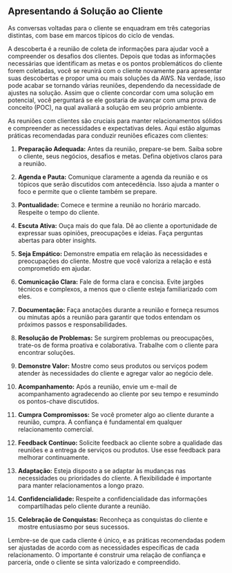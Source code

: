## Apresentando á Solução ao Cliente

As conversas voltadas para o cliente se enquadram em três categorias distintas, com base em marcos típicos do ciclo de vendas.

A descoberta é a reunião de coleta de informações para ajudar você a compreender os desafios dos clientes.
Depois que todas as informações necessárias que identificam as metas e os pontos problemáticos do cliente forem coletadas, você se reunirá com o cliente novamente para apresentar suas descobertas e propor uma ou mais soluções da AWS. Na verdade, isso pode acabar se tornando várias reuniões, dependendo da necessidade de ajustes na solução.
Assim que o cliente concordar com uma solução em potencial, você perguntará se ele gostaria de avançar com uma prova de conceito (POC), na qual avaliará a solução em seu próprio ambiente.


As reuniões com clientes são cruciais para manter relacionamentos sólidos e compreender as necessidades e expectativas deles. Aqui estão algumas práticas recomendadas para conduzir reuniões eficazes com clientes:

1. **Preparação Adequada:** Antes da reunião, prepare-se bem. Saiba sobre o cliente, seus negócios, desafios e metas. Defina objetivos claros para a reunião.

2. **Agenda e Pauta:** Comunique claramente a agenda da reunião e os tópicos que serão discutidos com antecedência. Isso ajuda a manter o foco e permite que o cliente também se prepare.

3. **Pontualidade:** Comece e termine a reunião no horário marcado. Respeite o tempo do cliente.

4. **Escuta Ativa:** Ouça mais do que fala. Dê ao cliente a oportunidade de expressar suas opiniões, preocupações e ideias. Faça perguntas abertas para obter insights.

5. **Seja Empático:** Demonstre empatia em relação às necessidades e preocupações do cliente. Mostre que você valoriza a relação e está comprometido em ajudar.

6. **Comunicação Clara:** Fale de forma clara e concisa. Evite jargões técnicos e complexos, a menos que o cliente esteja familiarizado com eles.

7. **Documentação:** Faça anotações durante a reunião e forneça resumos ou minutas após a reunião para garantir que todos entendam os próximos passos e responsabilidades.

8. **Resolução de Problemas:** Se surgirem problemas ou preocupações, trate-os de forma proativa e colaborativa. Trabalhe com o cliente para encontrar soluções.

9. **Demonstre Valor:** Mostre como seus produtos ou serviços podem atender às necessidades do cliente e agregar valor ao negócio dele.

10. **Acompanhamento:** Após a reunião, envie um e-mail de acompanhamento agradecendo ao cliente por seu tempo e resumindo os pontos-chave discutidos.

11. **Cumpra Compromissos:** Se você prometer algo ao cliente durante a reunião, cumpra. A confiança é fundamental em qualquer relacionamento comercial.

12. **Feedback Contínuo:** Solicite feedback ao cliente sobre a qualidade das reuniões e a entrega de serviços ou produtos. Use esse feedback para melhorar continuamente.

13. **Adaptação:** Esteja disposto a se adaptar às mudanças nas necessidades ou prioridades do cliente. A flexibilidade é importante para manter relacionamentos a longo prazo.

14. **Confidencialidade:** Respeite a confidencialidade das informações compartilhadas pelo cliente durante a reunião.

15. **Celebração de Conquistas:** Reconheça as conquistas do cliente e mostre entusiasmo por seus sucessos.

Lembre-se de que cada cliente é único, e as práticas recomendadas podem ser ajustadas de acordo com as necessidades específicas de cada relacionamento. O importante é construir uma relação de confiança e parceria, onde o cliente se sinta valorizado e compreendido.

